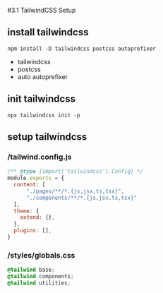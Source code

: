 #3.1 TailwindCSS Setup

## install tailwindcss

```shell
npm install -D tailwindcss postcss autoprefixer
```
- tailwindcss
- postcss
- auto autoprefixer

## init tailwindcss
```shell
npx tailwindcss init -p
```

## setup tailwindcss

### /tailwind.config.js
```js
/** @type {import('tailwindcss').Config} */
module.exports = {
  content: [
      "./pages/**/*.{js,jsx,ts,tsx}",
      "./components/**/*.{js,jsx,ts,tsx}"
  ],
  theme: {
    extend: {},
  },
  plugins: [],
}
```

### /styles/globals.css
```css
@tailwind base;
@tailwind components;
@tailwind utilities;
```
